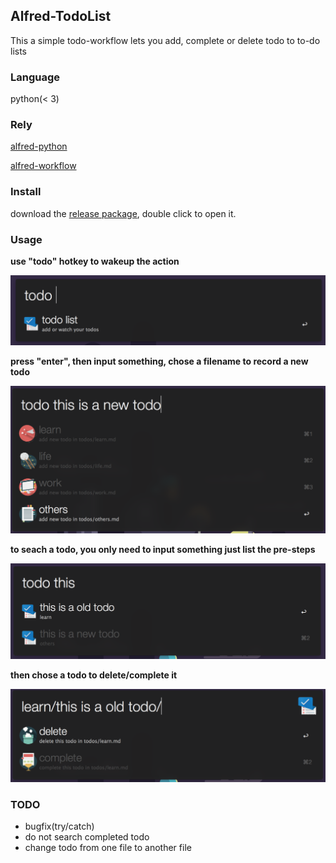 ## Alfred-TodoList

This a simple todo-workflow lets you add, complete or delete todo to to-do lists

### Language

python(< 3)

### Rely

[alfred-python](https://github.com/nikipore/alfred-python)

[alfred-workflow](https://github.com/deanishe/alfred-workflow)

### Install

download the [release package](https://github.com/ecmadao/Alfred-TodoList/releases), double click to open it.

### Usage

**use "todo" hotkey to wakeup the action**

![todo](image/todo.png)

**press "enter", then input something, chose a filename to record a new todo**

![todo-new](image/todo-new.png)

**to seach a todo, you only need to input something just list the pre-steps**

![todo-search](image/todo-search.png)

**then chose a todo to delete/complete it**

![todo-option](image/todo-option.png)

### TODO

- bugfix(try/catch)
- do not search completed todo
- change todo from one file to another file